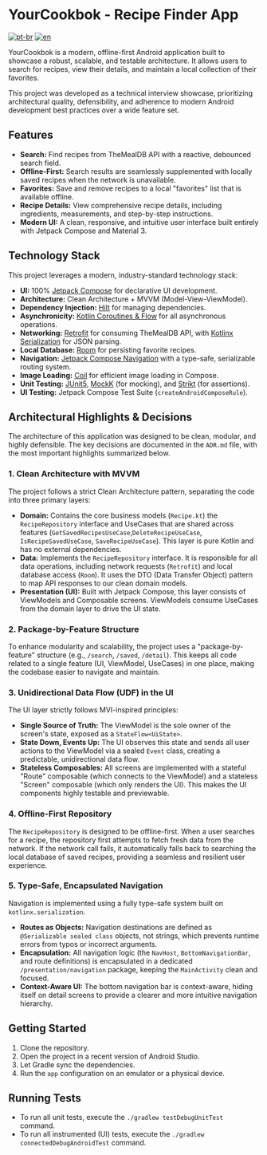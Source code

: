 # YourCookbok - Recipe Finder App
[![pt-br](https://img.shields.io/badge/lang-pt--br-green.svg)](https://github.com/tomazcuber/YourCookbok/blob/readme/portuguese-version/README.pt-br.md)
[![en](https://img.shields.io/badge/lang-en-red.svg)](https://github.com/tomazcuber/YourCookbok/blob/readme/portuguese-version/README.md)

YourCookbok is a modern, offline-first Android application built to showcase a robust, scalable, and testable architecture. It allows users to search for recipes, view their details, and maintain a local collection of their favorites.

This project was developed as a technical interview showcase, prioritizing architectural quality, defensibility, and adherence to modern Android development best practices over a wide feature set.

## Features

- **Search:** Find recipes from TheMealDB API with a reactive, debounced search field.
- **Offline-First:** Search results are seamlessly supplemented with locally saved recipes when the network is unavailable.
- **Favorites:** Save and remove recipes to a local "favorites" list that is available offline.
- **Recipe Details:** View comprehensive recipe details, including ingredients, measurements, and step-by-step instructions.
- **Modern UI:** A clean, responsive, and intuitive user interface built entirely with Jetpack Compose and Material 3.

## Technology Stack

This project leverages a modern, industry-standard technology stack:

- **UI:** 100% [Jetpack Compose](https://developer.android.com/jetpack/compose) for declarative UI development.
- **Architecture:** Clean Architecture + MVVM (Model-View-ViewModel).
- **Dependency Injection:** [Hilt](https://dagger.dev/hilt/) for managing dependencies.
- **Asynchronicity:** [Kotlin Coroutines & Flow](https://kotlinlang.org/docs/coroutines-guide.html) for all asynchronous operations.
- **Networking:** [Retrofit](https://square.github.io/retrofit/) for consuming TheMealDB API, with [Kotlinx Serialization](https://github.com/Kotlin/kotlinx.serialization) for JSON parsing.
- **Local Database:** [Room](https://developer.android.com/training/data-storage/room) for persisting favorite recipes.
- **Navigation:** [Jetpack Compose Navigation](https://developer.android.com/jetpack/compose/navigation) with a type-safe, serializable routing system.
- **Image Loading:** [Coil](https://coil-kt.github.io/coil/) for efficient image loading in Compose.
- **Unit Testing:** [JUnit5](https://junit.org/junit5/), [MockK](https://mockk.io/) (for mocking), and [Strikt](https://strikt.io/) (for assertions).
- **UI Testing:** Jetpack Compose Test Suite (`createAndroidComposeRule`).

## Architectural Highlights & Decisions

The architecture of this application was designed to be clean, modular, and highly defensible. The key decisions are documented in the `ADR.md` file, with the most important highlights summarized below.

### 1. Clean Architecture with MVVM

The project follows a strict Clean Architecture pattern, separating the code into three primary layers:

- **Domain:** Contains the core business models (`Recipe.kt`) the `RecipeRepository` interface and UseCases that are shared across features (`GetSavedRecipesUseCase`,`DeleteRecipeUseCase`, `IsRecipeSavedUseCase`, `SaveRecipeUseCase`). This layer is pure Kotlin and has no external dependencies.
- **Data:** Implements the `RecipeRepository` interface. It is responsible for all data operations, including network requests (`Retrofit`) and local database access (`Room`). It uses the DTO (Data Transfer Object) pattern to map API responses to our clean domain models.
- **Presentation (UI):** Built with Jetpack Compose, this layer consists of ViewModels and Composable screens. ViewModels consume UseCases from the domain layer to drive the UI state.

### 2. Package-by-Feature Structure

To enhance modularity and scalability, the project uses a "package-by-feature" structure (e.g., `/search`, `/saved`, `/detail`). This keeps all code related to a single feature (UI, ViewModel, UseCases) in one place, making the codebase easier to navigate and maintain.

### 3. Unidirectional Data Flow (UDF) in the UI

The UI layer strictly follows MVI-inspired principles:
- **Single Source of Truth:** The ViewModel is the sole owner of the screen's state, exposed as a `StateFlow<UiState>`.
- **State Down, Events Up:** The UI observes this state and sends all user actions to the ViewModel via a sealed `Event` class, creating a predictable, unidirectional data flow.
- **Stateless Composables:** All screens are implemented with a stateful "Route" composable (which connects to the ViewModel) and a stateless "Screen" composable (which only renders the UI). This makes the UI components highly testable and previewable.

### 4. Offline-First Repository

The `RecipeRepository` is designed to be offline-first. When a user searches for a recipe, the repository first attempts to fetch fresh data from the network. If the network call fails, it automatically falls back to searching the local database of saved recipes, providing a seamless and resilient user experience.

### 5. Type-Safe, Encapsulated Navigation

Navigation is implemented using a fully type-safe system built on `kotlinx.serialization`.
- **Routes as Objects:** Navigation destinations are defined as `@Serializable sealed class` objects, not strings, which prevents runtime errors from typos or incorrect arguments.
- **Encapsulation:** All navigation logic (the `NavHost`, `BottomNavigationBar`, and route definitions) is encapsulated in a dedicated `/presentation/navigation` package, keeping the `MainActivity` clean and focused.
- **Context-Aware UI:** The bottom navigation bar is context-aware, hiding itself on detail screens to provide a clearer and more intuitive navigation hierarchy.

## Getting Started

1.  Clone the repository.
2.  Open the project in a recent version of Android Studio.
3.  Let Gradle sync the dependencies.
4.  Run the `app` configuration on an emulator or a physical device.

## Running Tests

- To run all unit tests, execute the `./gradlew testDebugUnitTest` command.
- To run all instrumented (UI) tests, execute the `./gradlew connectedDebugAndroidTest` command.
